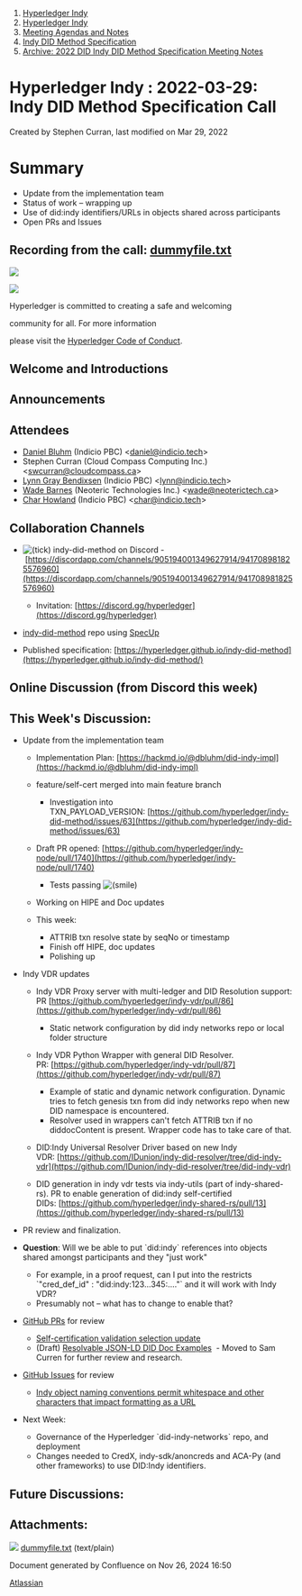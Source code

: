1. [Hyperledger Indy](index.html)
2. [Hyperledger Indy](Hyperledger-Indy_19464194.html)
3. [Meeting Agendas and Notes](Meeting-Agendas-and-Notes_19464715.html)
4. [Indy DID Method Specification](Indy-DID-Method-Specification_19465516.html)
5. [Archive: 2022 DID Indy DID Method Specification Meeting Notes](19465839.html)

# Hyperledger Indy : 2022-03-29: Indy DID Method Specification Call

Created by Stephen Curran, last modified on Mar 29, 2022

# Summary

- Update from the implementation team
- Status of work – wrapping up
- Use of did:indy identifiers/URLs in objects shared across participants
- Open PRs and Issues

## Recording from the call: [dummyfile.txt](#)

![](https://wiki.hyperledger.org/download/attachments/29034696/Antitrustnotice.png?version=1&modificationDate=1581695654000&api=v2)

![](https://wiki.hyperledger.org/download/attachments/2392771/welcome.png?version=2&modificationDate=1572450107000&api=v2)

Hyperledger is committed to creating a safe and welcoming

community for all. For more information

please visit the [Hyperledger Code of Conduct](https://lf-hyperledger.atlassian.net/wiki/spaces/HYP/pages/19595281/Hyperledger+Code+of+Conduct).

## Welcome and Introductions

## Announcements

## Attendees

- [Daniel Bluhm](https://lf-hyperledger.atlassian.net/wiki/people/712020:c322d585-d6d2-4479-a990-b91fac45db1c?ref=confluence) (Indicio PBC) &lt;daniel@indicio.tech&gt;
- Stephen Curran (Cloud Compass Computing Inc.) &lt;swcurran@cloudcompass.ca&gt;
- [Lynn Gray Bendixsen](https://lf-hyperledger.atlassian.net/wiki/people/618ec0fbe1b3e0006978ab61?ref=confluence) (Indicio PBC) &lt;lynn@indicio.tech&gt;
- [Wade Barnes](https://lf-hyperledger.atlassian.net/wiki/people/70121:166ee094-a2f2-44b4-adee-5c3da3741ff8?ref=confluence) (Neoteric Technologies Inc.) &lt;wade@neoterictech.ca&gt;
- [Char Howland](https://lf-hyperledger.atlassian.net/wiki/people/60998bf1dafdf00068e21bae?ref=confluence) (Indicio PBC) &lt;char@indicio.tech&gt;

## Collaboration Channels

- ![(tick)](images/icons/emoticons/check.png) indy-did-method on Discord - [https://discordapp.com/channels/905194001349627914/941708981825576960](https://discordapp.com/channels/905194001349627914/941708981825576960)
  
  - Invitation: [https://discord.gg/hyperledger](https://discord.gg/hyperledger)
- [indy-did-method](https://github.com/hyperledger/indy-did-method) repo using [SpecUp](https://github.com/decentralized-identity/spec-up)
- Published specification: [https://hyperledger.github.io/indy-did-method](https://hyperledger.github.io/indy-did-method/)

## Online Discussion (from Discord this week)

## This Week's Discussion:

- Update from the implementation team
  
  - Implementation Plan: [https://hackmd.io/@dbluhm/did-indy-impl](https://hackmd.io/@dbluhm/did-indy-impl)
  - feature/self-cert merged into main feature branch
    
    - Investigation into TXN\_PAYLOAD\_VERSION: [https://github.com/hyperledger/indy-did-method/issues/63](https://github.com/hyperledger/indy-did-method/issues/63)
  - Draft PR opened: [https://github.com/hyperledger/indy-node/pull/1740](https://github.com/hyperledger/indy-node/pull/1740)
    
    - Tests passing ![(smile)](images/icons/emoticons/smile.png)
  - Working on HIPE and Doc updates
  - This week:
    
    - ATTRIB txn resolve state by seqNo or timestamp
    - Finish off HIPE, doc updates
    - Polishing up
- Indy VDR updates
  
  - Indy VDR Proxy server with multi-ledger and DID Resolution support: PR [https://github.com/hyperledger/indy-vdr/pull/86](https://github.com/hyperledger/indy-vdr/pull/86)
    
    - Static network configuration by did indy networks repo or local folder structure
  - Indy VDR Python Wrapper with general DID Resolver. PR: [https://github.com/hyperledger/indy-vdr/pull/87](https://github.com/hyperledger/indy-vdr/pull/87)
    
    - Example of static and dynamic network configuration. Dynamic tries to fetch genesis txn from did indy networks repo when new DID namespace is encountered.
    - Resolver used in wrappers can't fetch ATTRIB txn if no diddocContent is present. Wrapper code has to take care of that.
  - DID:Indy Universal Resolver Driver based on new Indy VDR: [https://github.com/IDunion/indy-did-resolver/tree/did-indy-vdr](https://github.com/IDunion/indy-did-resolver/tree/did-indy-vdr)
  - DID generation in indy vdr tests via indy-utils (part of indy-shared-rs). PR to enable generation of did:indy self-certified DIDs: [https://github.com/hyperledger/indy-shared-rs/pull/13](https://github.com/hyperledger/indy-shared-rs/pull/13)
- PR review and finalization.
- **Question**: Will we be able to put \`did:indy\` references into objects shared amongst participants and they "just work"
  
  - For example, in a proof request, can I put into the restricts \`"cred\_def\_id" : "did:indy:123...345:...."\` and it will work with Indy VDR?
  - Presumably not – what has to change to enable that?
- [GitHub PRs](https://github.com/hyperledger/indy-did-method/pulls) for review
  
  - [Self-certification validation selection update](https://github.com/hyperledger/indy-did-method/pull/60)
  - (Draft) [Resolvable JSON-LD DID Doc Examples](https://github.com/hyperledger/indy-did-method/pull/55)  - Moved to Sam Curren for further review and research.
- [GitHub Issues](https://github.com/hyperledger/indy-did-method/issues) for review
  
  - [Indy object naming conventions permit whitespace and other characters that impact formatting as a URL](https://github.com/hyperledger/indy-did-method/issues/59)
- Next Week:
  
  - Governance of the Hyperledger \`did-indy-networks\` repo, and deployment
  - Changes needed to CredX, indy-sdk/anoncreds and ACA-Py (and other frameworks) to use DID:Indy identifiers.

## Future Discussions:

## Attachments:

![](images/icons/bullet_blue.gif) [dummyfile.txt](attachments/19464575/19466082.txt) (text/plain)

Document generated by Confluence on Nov 26, 2024 16:50

[Atlassian](http://www.atlassian.com/)
